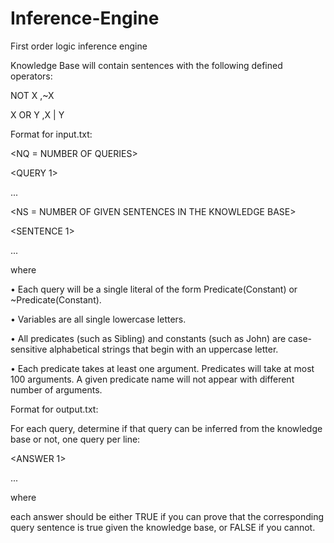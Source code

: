 # Inference-Engine
First order logic inference engine

Knowledge Base will contain sentences with the following defined operators:

NOT X ,~X

X OR Y ,X | Y

Format for input.txt:

<NQ = NUMBER OF QUERIES>

<QUERY 1>

...

<QUERY NQ>

<NS = NUMBER OF GIVEN SENTENCES IN THE KNOWLEDGE BASE>

<SENTENCE 1>

...

<SENTENCE NS>

where

• Each query will be a single literal of the form Predicate(Constant) or ~Predicate(Constant).

• Variables are all single lowercase letters.

• All predicates (such as Sibling) and constants (such as John) are case-sensitive alphabetical strings that
begin with an uppercase letter.

• Each predicate takes at least one argument. Predicates will take at most 100 arguments. A given
predicate name will not appear with different number of arguments.


Format for output.txt:

For each query, determine if that query can be inferred from the knowledge base or not, one query per line:

<ANSWER 1>

...

<ANSWER NQ>

where

each answer should be either TRUE if you can prove that the corresponding query sentence is true given the knowledge base, or FALSE if you cannot.
